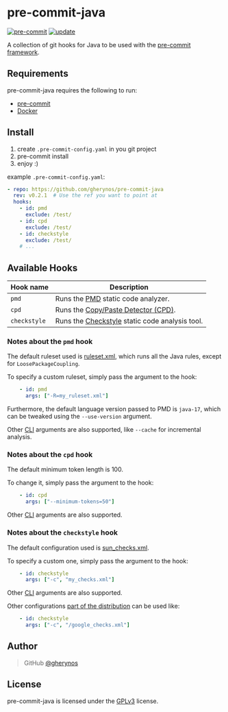 # pre-commit-java

[![pre-commit](https://img.shields.io/badge/pre--commit-enabled-brightgreen?logo=pre-commit&logoColor=white)](https://github.com/gherynos/pre-commit-java)
[![update](https://github.com/gherynos/pre-commit-java/actions/workflows/update.yaml/badge.svg)](https://github.com/gherynos/pre-commit-java/actions/workflows/update.yaml)

A collection of git hooks for Java to be used with the [pre-commit framework](http://pre-commit.com).

## Requirements

pre-commit-java requires the following to run:

* [pre-commit](http://pre-commit.com)
* [Docker](https://www.docker.com)

## Install

1. create `.pre-commit-config.yaml` in you git project
2. pre-commit install
3. enjoy :)

example `.pre-commit-config.yaml`:

```yaml
- repo: https://github.com/gherynos/pre-commit-java
  rev: v0.2.1  # Use the ref you want to point at
  hooks:
    - id: pmd
      exclude: /test/
    - id: cpd
      exclude: /test/
    - id: checkstyle
      exclude: /test/
    # ...
```

## Available Hooks

| Hook name    | Description                                                                                   |
|--------------|-----------------------------------------------------------------------------------------------|
| `pmd`        | Runs the [PMD](https://pmd.github.io) static code analyzer.                                   |
| `cpd`        | Runs the [Copy/Paste Detector (CPD)](https://pmd.github.io/pmd-6.22.0/pmd_userdocs_cpd.html). |
| `checkstyle` | Runs the [Checkstyle](https://checkstyle.sourceforge.io) static code analysis tool.           |

### Notes about the `pmd` hook

The default ruleset used is [ruleset.xml](https://github.com/gherynos/pre-commit-java/blob/master/ruleset.xml), which runs all the Java rules, except for `LoosePackageCoupling`.

To specify a custom ruleset, simply pass the argument to the hook:

```yaml
    - id: pmd
      args: ["-R=my_ruleset.xml"]
```

Furthermore, the default language version passed to PMD is `java-17`, which can be tweaked using the `--use-version` argument.

Other [CLI](https://pmd.github.io/latest/pmd_userdocs_cli_reference.html#options) arguments are also supported, like `--cache` for incremental analysis.

### Notes about the `cpd` hook

The default minimum token length is 100.

To change it, simply pass the argument to the hook:

```yaml
    - id: cpd
      args: ["--minimum-tokens=50"]
```

Other [CLI](https://pmd.github.io/latest/pmd_userdocs_cpd.html#cli-usage) arguments are also supported.

### Notes about the `checkstyle` hook

The default configuration used is [sun_checks.xml](https://github.com/checkstyle/checkstyle/blob/master/src/main/resources/sun_checks.xml).

To specify a custom one, simply pass the argument to the hook:

```yaml
    - id: checkstyle
      args: ["-c", "my_checks.xml"]
```

Other [CLI](https://checkstyle.org/cmdline.html) arguments are also supported.

Other configurations [part of the distribution](https://github.com/checkstyle/checkstyle/tree/master/src/main/resources) can be used like:

```yaml
    - id: checkstyle
      args: ["-c", "/google_checks.xml"]
```

## Author

> GitHub [@gherynos](https://github.com/gherynos)

## License

pre-commit-java is licensed under the [GPLv3](https://github.com/gherynos/pre-commit-java/blob/master/LICENSE) license.
